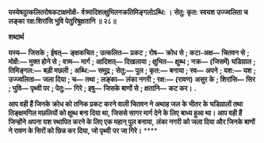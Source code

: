 **यस्येषदुत्कलितरोषकटाक्षमोक्षै-** **र्वत्र्मादिशत्क्षुभितनक्रतिमिङ्गलोऽब्धि: ।** **सेतु: कृत: स्वयश उज्ज्वलिता च लङ्का** **रक्ष:शिरांसि भुवि पेतुरिषुक्षतानि ॥ २८॥** 

**शब्दार्थ** 

**यस्य—** **जिसके** **; ईषत्—** **ङ्क्षकचित** **; उत्कलित—** **प्रकट** **; रोष—** **क्रोध से** **; कटा-अक्ष—** **चितवन से** **; मोक्षै:—** **मुक्त होने से** **; वत्र्म—** **मार्ग** **; आदिशत्—** **दिखलाया** **; क्षुभित—** **क्षुब्ध** **; नक्र—** **(जिसमें) घडिय़ाल** **; तिमिङ्गल:—** **बड़ी मछली** **; अब्धि:—** **समुद्र** **; सेतु:—** **पुल** **; कृत:—** **बनाया** **; स्व—** **अपने** **; यश:—** **यश** **; उज्ज्वलिता—** **जला दिया** **; च—** **तथा** **; लङ्का—** **लंका नगरी** **; रक्ष:—** **(रावण)** **असुर के** **; शिरांसि—** **सिर** **; भुवि—** **पृथ्वी पर** **; पेतु:—** **गिरे** **; इषु—** **जिसके बाणों से** **; क्षतानि—** **कट कर।** **.** 

**आप वही हैं जिनके क्रोध को तनिक प्रकट करने वाली चितवन ने अथाह जल के भीतर के** **घडिय़ालों तथा तिङ्क्षमगिल मछलियों को क्षुब्ध बना दिया था, जिससे सागर मार्ग देने के लिए** **बाध्य हुआ था। आप वही हैं जिन्होंने अपना यश स्थापित करने के लिए एक महान् पुल बनाया,** **लंका नगरी को जला दिया और जिनके बाणों ने रावण के सिरों को छिन्न कर दिया, जो पृथ्वी** **पर जा गिरे।** **** 